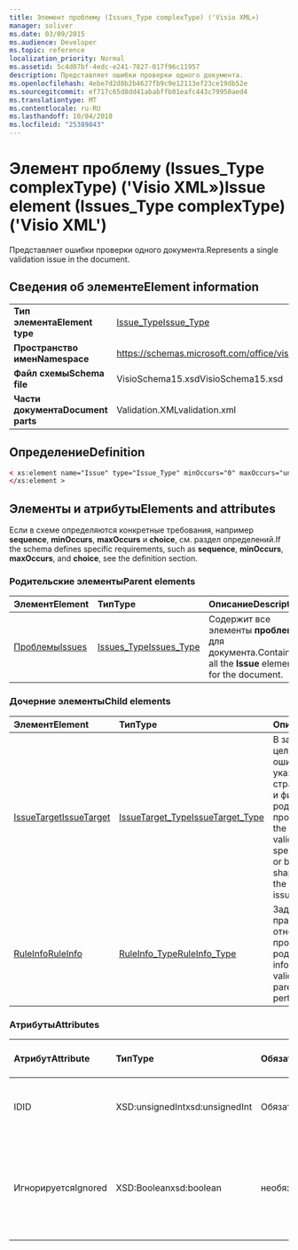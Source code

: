 ```yaml
---
title: Элемент проблему (Issues_Type complexType) ('Visio XML»)
manager: soliver
ms.date: 03/09/2015
ms.audience: Developer
ms.topic: reference
localization_priority: Normal
ms.assetid: 5c4d07bf-4edc-e241-7827-017f96c11957
description: Представляет ошибки проверки одного документа.
ms.openlocfilehash: 4ebe7d2d8b2b4627fb9c9e12113ef23ce19db52e
ms.sourcegitcommit: ef717c65d8dd41ababffb01eafc443c79950aed4
ms.translationtype: MT
ms.contentlocale: ru-RU
ms.lasthandoff: 10/04/2018
ms.locfileid: "25389843"
---
```

# <a name="issue-element-issuestype-complextype-visio-xml"></a><span data-ttu-id="5cafd-103">Элемент проблему (Issues_Type complexType) ('Visio XML»)</span><span class="sxs-lookup"><span data-stu-id="5cafd-103">Issue element (Issues_Type complexType) ('Visio XML')</span></span>

<span data-ttu-id="5cafd-104">Представляет ошибки проверки одного документа.</span><span class="sxs-lookup"><span data-stu-id="5cafd-104">Represents a single validation issue in the document.</span></span>
  
## <a name="element-information"></a><span data-ttu-id="5cafd-105">Сведения об элементе</span><span class="sxs-lookup"><span data-stu-id="5cafd-105">Element information</span></span>

|||
|:-----|:-----|
|<span data-ttu-id="5cafd-106">**Тип элемента**</span><span class="sxs-lookup"><span data-stu-id="5cafd-106">**Element type**</span></span> <br/> |[<span data-ttu-id="5cafd-107">Issue_Type</span><span class="sxs-lookup"><span data-stu-id="5cafd-107">Issue_Type</span></span>](issue_type-complextypevisio-xml.md) <br/> |
|<span data-ttu-id="5cafd-108">**Пространство имен**</span><span class="sxs-lookup"><span data-stu-id="5cafd-108">**Namespace**</span></span> <br/> |https://schemas.microsoft.com/office/visio/2012/main  <br/> |
|<span data-ttu-id="5cafd-109">**Файл схемы**</span><span class="sxs-lookup"><span data-stu-id="5cafd-109">**Schema file**</span></span> <br/> |<span data-ttu-id="5cafd-110">VisioSchema15.xsd</span><span class="sxs-lookup"><span data-stu-id="5cafd-110">VisioSchema15.xsd</span></span>  <br/> |
|<span data-ttu-id="5cafd-111">**Части документа**</span><span class="sxs-lookup"><span data-stu-id="5cafd-111">**Document parts**</span></span> <br/> |<span data-ttu-id="5cafd-112">Validation.XML</span><span class="sxs-lookup"><span data-stu-id="5cafd-112">validation.xml</span></span>  <br/> |
   
## <a name="definition"></a><span data-ttu-id="5cafd-113">Определение</span><span class="sxs-lookup"><span data-stu-id="5cafd-113">Definition</span></span>

```XML
< xs:element name="Issue" type="Issue_Type" minOccurs="0" maxOccurs="unbounded" >
</xs:element >
```

## <a name="elements-and-attributes"></a><span data-ttu-id="5cafd-114">Элементы и атрибуты</span><span class="sxs-lookup"><span data-stu-id="5cafd-114">Elements and attributes</span></span>

<span data-ttu-id="5cafd-115">Если в схеме определяются конкретные требования, например **sequence**, **minOccurs**, **maxOccurs** и **choice**, см. раздел определений.</span><span class="sxs-lookup"><span data-stu-id="5cafd-115">If the schema defines specific requirements, such as **sequence**, **minOccurs**, **maxOccurs**, and **choice**, see the definition section.</span></span> 
  
### <a name="parent-elements"></a><span data-ttu-id="5cafd-116">Родительские элементы</span><span class="sxs-lookup"><span data-stu-id="5cafd-116">Parent elements</span></span>

|<span data-ttu-id="5cafd-117">**Элемент**</span><span class="sxs-lookup"><span data-stu-id="5cafd-117">**Element**</span></span>|<span data-ttu-id="5cafd-118">**Тип**</span><span class="sxs-lookup"><span data-stu-id="5cafd-118">**Type**</span></span>|<span data-ttu-id="5cafd-119">**Описание**</span><span class="sxs-lookup"><span data-stu-id="5cafd-119">**Description**</span></span>|
|:-----|:-----|:-----|
|[<span data-ttu-id="5cafd-120">Проблемы</span><span class="sxs-lookup"><span data-stu-id="5cafd-120">Issues</span></span>](issues-element-validation_type-complextypevisio-xml.md) <br/> |[<span data-ttu-id="5cafd-121">Issues_Type</span><span class="sxs-lookup"><span data-stu-id="5cafd-121">Issues_Type</span></span>](issues_type-complextypevisio-xml.md) <br/> |<span data-ttu-id="5cafd-122">Содержит все элементы **проблему** для документа.</span><span class="sxs-lookup"><span data-stu-id="5cafd-122">Contains all the **Issue** elements for the document.</span></span>  <br/> |
   
### <a name="child-elements"></a><span data-ttu-id="5cafd-123">Дочерние элементы</span><span class="sxs-lookup"><span data-stu-id="5cafd-123">Child elements</span></span>

|<span data-ttu-id="5cafd-124">**Элемент**</span><span class="sxs-lookup"><span data-stu-id="5cafd-124">**Element**</span></span>|<span data-ttu-id="5cafd-125">**Тип**</span><span class="sxs-lookup"><span data-stu-id="5cafd-125">**Type**</span></span>|<span data-ttu-id="5cafd-126">**Описание**</span><span class="sxs-lookup"><span data-stu-id="5cafd-126">**Description**</span></span>|
|:-----|:-----|:-----|
|[<span data-ttu-id="5cafd-127">IssueTarget</span><span class="sxs-lookup"><span data-stu-id="5cafd-127">IssueTarget</span></span>](issuetarget-element-issue_type-complextypevisio-xml.md) <br/> |[<span data-ttu-id="5cafd-128">IssueTarget_Type</span><span class="sxs-lookup"><span data-stu-id="5cafd-128">IssueTarget_Type</span></span>](issuetarget_type-complextypevisio-xml.md) <br/> |<span data-ttu-id="5cafd-129">В зависимости от целевого родительский ошибки проверки указывает либо страницы или страницы и фигуры, связанного с родительской ошибки проверки.</span><span class="sxs-lookup"><span data-stu-id="5cafd-129">Depending on the target of the parent validation issue, specifies either the page, or both the page and the shape, associated with the parent validation issue.</span></span>  <br/> |
|[<span data-ttu-id="5cafd-130">RuleInfo</span><span class="sxs-lookup"><span data-stu-id="5cafd-130">RuleInfo</span></span>](ruleinfo-element-issue_type-complextypevisio-xml.md) <br/> |[<span data-ttu-id="5cafd-131">RuleInfo_Type</span><span class="sxs-lookup"><span data-stu-id="5cafd-131">RuleInfo_Type</span></span>](ruleinfo_type-complextypevisio-xml.md) <br/> |<span data-ttu-id="5cafd-132">Задает сведения о правиле проверки, относящимися ошибки проверки родительского.</span><span class="sxs-lookup"><span data-stu-id="5cafd-132">Specifies information about the validation rule that the parent validation issue pertains to.</span></span>  <br/> |
   
### <a name="attributes"></a><span data-ttu-id="5cafd-133">Атрибуты</span><span class="sxs-lookup"><span data-stu-id="5cafd-133">Attributes</span></span>

|<span data-ttu-id="5cafd-134">**Атрибут**</span><span class="sxs-lookup"><span data-stu-id="5cafd-134">**Attribute**</span></span>|<span data-ttu-id="5cafd-135">**Тип**</span><span class="sxs-lookup"><span data-stu-id="5cafd-135">**Type**</span></span>|<span data-ttu-id="5cafd-136">**Обязательный**</span><span class="sxs-lookup"><span data-stu-id="5cafd-136">**Required**</span></span>|<span data-ttu-id="5cafd-137">**Описание**</span><span class="sxs-lookup"><span data-stu-id="5cafd-137">**Description**</span></span>|<span data-ttu-id="5cafd-138">**Возможные значения**</span><span class="sxs-lookup"><span data-stu-id="5cafd-138">**Possible values**</span></span>|
|:-----|:-----|:-----|:-----|:-----|
|<span data-ttu-id="5cafd-139">ID</span><span class="sxs-lookup"><span data-stu-id="5cafd-139">ID</span></span>  <br/> |<span data-ttu-id="5cafd-140">XSD:unsignedInt</span><span class="sxs-lookup"><span data-stu-id="5cafd-140">xsd:unsignedInt</span></span>  <br/> |<span data-ttu-id="5cafd-141">Обязательный</span><span class="sxs-lookup"><span data-stu-id="5cafd-141">required</span></span>  <br/> |<span data-ttu-id="5cafd-142">Задает уникальный идентификатор ошибки проверки.</span><span class="sxs-lookup"><span data-stu-id="5cafd-142">Specifies the unique identifier of the validation issue.</span></span>  <br/> |<span data-ttu-id="5cafd-143">Значения типа xsd:unsignedInt.</span><span class="sxs-lookup"><span data-stu-id="5cafd-143">Values of the xsd:unsignedInt type.</span></span>  <br/> |
|<span data-ttu-id="5cafd-144">Игнорируется</span><span class="sxs-lookup"><span data-stu-id="5cafd-144">Ignored</span></span>  <br/> |<span data-ttu-id="5cafd-145">XSD:Boolean</span><span class="sxs-lookup"><span data-stu-id="5cafd-145">xsd:boolean</span></span>  <br/> |<span data-ttu-id="5cafd-146">необязательный</span><span class="sxs-lookup"><span data-stu-id="5cafd-146">optional</span></span>  <br/> |<span data-ttu-id="5cafd-147">Задает сведения о правиле проверки, относящимися ошибки проверки родительского.</span><span class="sxs-lookup"><span data-stu-id="5cafd-147">Specifies information about the validation rule that the parent validation issue pertains to.</span></span>  <br/> |<span data-ttu-id="5cafd-148">Значения типа xsd:boolean.</span><span class="sxs-lookup"><span data-stu-id="5cafd-148">Values of the xsd:boolean type.</span></span>  <br/> |
   

